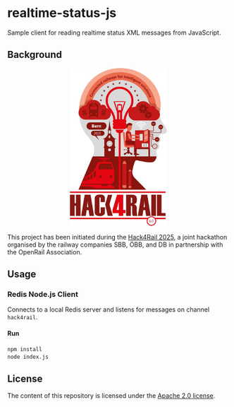 # realtime-status-js

Sample client for reading realtime status XML messages from JavaScript.

## Background

<p align="center">
  <img alt="Hack4Rail Logo" src="img/hack4rail-logo.jpg" width="220"/>
</p>

This project has been initiated during the [Hack4Rail 2025](https://hack4rail.event.sbb.ch/en/), a joint hackathon organised by the railway companies SBB, ÖBB, and DB in partnership with the OpenRail Association.

## Usage

### Redis Node.js Client

Connects to a local Redis server and listens for messages on channel `hack4rail`.

#### Run

```bash
npm install
node index.js
```

## License

The content of this repository is licensed under the [Apache 2.0 license](LICENSE).
